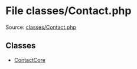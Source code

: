 File classes/Contact.php
=========

Source: [classes/Contact.php](https://github.com/PrestaShop/PrestaShop/blob/1.6.0.3/classes/Contact.php)


Classes
-------

* [ContactCore](class.ContactCore.md)

